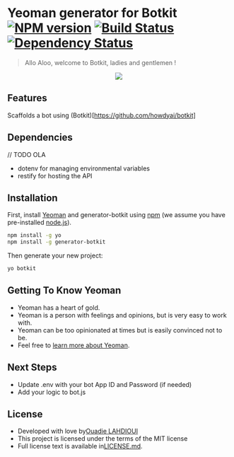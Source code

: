 # Yeoman generator for Botkit [![NPM version][npm-image]][npm-url] [![Build Status][travis-image]][travis-url] [![Dependency Status][daviddm-image]][daviddm-url]
> Allo Aloo, welcome to Botkit, ladies and gentlemen !

<p align="center">
	<img src="https://github.com/ouadie-lahdioui/generator-botkit/blob/master/images/yeomanBotkit.png">
</p>

## Features

Scaffolds a bot using (Botkit)[https://github.com/howdyai/botkit]

## Dependencies

// TODO OLA
- dotenv for managing environmental variables
- restify for hosting the API

## Installation

First, install [Yeoman](http://yeoman.io) and generator-botkit using [npm](https://www.npmjs.com/) (we assume you have pre-installed [node.js](https://nodejs.org/)).

```bash
npm install -g yo
npm install -g generator-botkit
```

Then generate your new project:

```bash
yo botkit
```

## Getting To Know Yeoman

 * Yeoman has a heart of gold.
 * Yeoman is a person with feelings and opinions, but is very easy to work with.
 * Yeoman can be too opinionated at times but is easily convinced not to be.
 * Feel free to [learn more about Yeoman](http://yeoman.io/).

## Next Steps

- Update .env with your bot App ID and Password (if needed)
- Add your logic to bot.js

## License

- Developed with love by[Ouadie LAHDIOUI](www.twitter.com/lahdiouiouadie)
- This project is licensed under the terms of the MIT license
- Full license text is available in[LICENSE.md](LICENSE.md). 

[npm-image]: https://badge.fury.io/js/generator-botkit.svg
[npm-url]: https://npmjs.org/package/generator-botkit
[travis-image]: https://travis-ci.org/ouadie-lahdioui/generator-botkit.svg?branch=master
[travis-url]: https://travis-ci.org/ouadie-lahdioui/generator-botkit
[daviddm-image]: https://david-dm.org/ouadie-lahdioui/generator-botkit.svg?theme=shields.io
[daviddm-url]: https://david-dm.org/ouadie-lahdioui/generator-botkit
